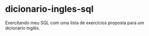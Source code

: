 # dicionario-ingles-sql
Exercitando meu SQL com uma lista de exercícios proposta para um dicionário Inglês.
